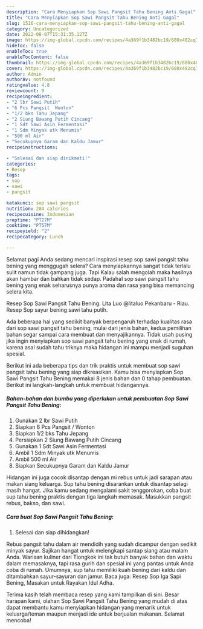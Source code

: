 ```yaml
---
description: "Cara Menyiapkan Sop Sawi Pangsit Tahu Bening Anti Gagal"
title: "Cara Menyiapkan Sop Sawi Pangsit Tahu Bening Anti Gagal"
slug: 1516-cara-menyiapkan-sop-sawi-pangsit-tahu-bening-anti-gagal
category: Uncategorized
date: 2022-08-07T15:31:35.127Z
image: https://img-global.cpcdn.com/recipes/4a369f1b3482bc19/680x482cq70/sop-sawi-pangsit-tahu-bening-foto-resep-utama.jpg
hideToc: false
enableToc: true
enableTocContent: false
thumbnail: https://img-global.cpcdn.com/recipes/4a369f1b3482bc19/680x482cq70/sop-sawi-pangsit-tahu-bening-foto-resep-utama.jpg
cover: https://img-global.cpcdn.com/recipes/4a369f1b3482bc19/680x482cq70/sop-sawi-pangsit-tahu-bening-foto-resep-utama.jpg
author: Admin
authorAv: notfound
ratingvalue: 4.8
reviewcount: 9
recipeingredient:
- "2 lbr Sawi Putih"
- "6 Pcs Pangsit  Wonton"
- "1/2 bks Tahu Jepang"
- "2 Siung Bawang Putih Cincang"
- "1 Sdt Sawi Asin Fermentasi"
- "1 Sdm Minyak utk Menumis"
- "500 ml Air"
- "Secukupnya Garam dan Kaldu Jamur"
recipeinstructions:

- "Selesai dan siap dinikmati!"
categories:
- Resep
tags:
- sop
- sawi
- pangsit

katakunci: sop sawi pangsit 
nutrition: 284 calories
recipecuisine: Indonesian
preptime: "PT27M"
cooktime: "PT57M"
recipeyield: "2"
recipecategory: Lunch

---
```



Selamat pagi Anda sedang mencari inspirasi resep sop sawi pangsit tahu bening yang menggugah selera? Cara menyiapkannya sangat tidak terlalu sulit namun tidak gampang juga. Tapi Kalau salah mengolah maka hasilnya akan hambar dan bahkan tidak sedap. Padahal sop sawi pangsit tahu bening yang enak seharusnya punya aroma dan rasa yang bisa memancing selera kita.


Resep Sop Sawi Pangsit Tahu Bening. Lita Luo @litaluo Pekanbaru - Riau. Resep Sop sayur bening sawi tahu putih.

Ada beberapa hal yang sedikit banyak berpengaruh terhadap kualitas rasa dari sop sawi pangsit tahu bening, mulai dari jenis bahan, kedua pemilihan bahan segar sampai cara membuat dan menyajikannya. Tidak usah pusing jika ingin menyiapkan sop sawi pangsit tahu bening yang enak di rumah, karena asal sudah tahu triknya maka hidangan ini mampu menjadi suguhan spesial.


Berikut ini ada beberapa tips dan trik praktis untuk membuat sop sawi pangsit tahu bening yang siap dikreasikan. Kamu bisa menyiapkan Sop Sawi Pangsit Tahu Bening memakai 8 jenis bahan dan 0 tahap pembuatan. Berikut ini langkah-langkah untuk membuat hidangannya.

<!--inarticleads1-->

##### Bahan-bahan dan bumbu yang diperlukan untuk pembuatan Sop Sawi Pangsit Tahu Bening:

1. Gunakan 2 lbr Sawi Putih
1. Siapkan 6 Pcs Pangsit / Wonton
1. Siapkan 1/2 bks Tahu Jepang
1. Persiapkan 2 Siung Bawang Putih Cincang
1. Gunakan 1 Sdt Sawi Asin Fermentasi
1. Ambil 1 Sdm Minyak utk Menumis
1. Ambil 500 ml Air
1. Siapkan Secukupnya Garam dan Kaldu Jamur


Hidangan ini juga cocok disantap dengan mi rebus untuk jadi sarapan atau makan siang keluarga. Sup tahu bening disarankan untuk disantap selagi masih hangat. Jika kamu sedang mengalami sakit tenggorokan, coba buat sup tahu bening praktis dengan tiga langkah memasak. Masukkan pangsit rebus, bakso, dan sawi. 

<!--inarticleads2-->

##### Cara buat Sop Sawi Pangsit Tahu Bening:


1. Selesai dan siap dihidangkan!

Rebus pangsit tahu dalam air mendidih yang sudah dicampur dengan sedikit minyak sayur. Sajikan hangat untuk melengkapi santap siang atau malam Anda. Warisan kuliner dari Tiongkok ini tak butuh banyak bahan dan waktu dalam memasaknya, tapi rasa gurih dan spesial ini yang pantas untuk Anda coba di rumah. Umumnya, sup tahu memiliki kuah bening dari kaldu dan ditambahkan sayur-sayuran dan jamur. Baca juga: Resep Sop Iga Sapi Bening, Masakan untuk Rayakan Idul Adha. 

Terima kasih telah membaca resep yang kami tampilkan di sini. Besar harapan kami, olahan Sop Sawi Pangsit Tahu Bening yang mudah di atas dapat membantu kamu menyiapkan hidangan yang menarik untuk keluarga/teman maupun menjadi ide untuk berjualan makanan. Selamat mencoba!
